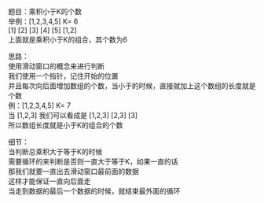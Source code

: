 题目：乘积小于K的个数     
举例：[1,2,3,4,5] K= 6     
[1] [2] [3] [4] [5] [1,2]      
上面就是乘积小于K的组合，其个数为6               
             
思路：        
使用滑动窗口的概念来进行判断       
我们使用一个指针，记住开始的位置     
并且每次向后面增加数组的个数，当小于的时候，直接就加上这个数组的长度就是个数      
例：[1,2,3,4,5] K= 7        
当 [1,2,3] 我们可以看成是 [1,2,3] [2,3] [3]    
所以数组长度就是小于K的组合的个数         
            
细节：    
当判断总乘积大于等于K的时候        
需要循环的来判断是否则一直大于等于K，如果一直的话    
那我们就要一直出去滑动窗口最前面的数据      
这样才能保证一直向后面走        
当走到数据的最后一个数据的时候，就结束最外面的循环        

